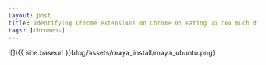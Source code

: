 ```yaml
---
layout: post
title: Identifying Chrome extensions on Chrome OS eating up too much disk space
tags: [chromeos]
---
```


![]({{ site.baseurl }}blog/assets/maya_install/maya_ubuntu.png)
